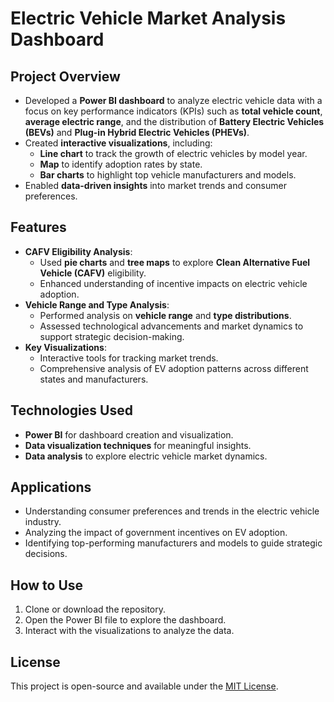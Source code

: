 # **Electric Vehicle Market Analysis Dashboard**

## **Project Overview**
- Developed a **Power BI dashboard** to analyze electric vehicle data with a focus on key performance indicators (KPIs) such as **total vehicle count**, **average electric range**, and the distribution of **Battery Electric Vehicles (BEVs)** and **Plug-in Hybrid Electric Vehicles (PHEVs)**.
- Created **interactive visualizations**, including:
  - **Line chart** to track the growth of electric vehicles by model year.
  - **Map** to identify adoption rates by state.
  - **Bar charts** to highlight top vehicle manufacturers and models.
- Enabled **data-driven insights** into market trends and consumer preferences.

## **Features**
- **CAFV Eligibility Analysis**:
  - Used **pie charts** and **tree maps** to explore **Clean Alternative Fuel Vehicle (CAFV)** eligibility.
  - Enhanced understanding of incentive impacts on electric vehicle adoption.
- **Vehicle Range and Type Analysis**:
  - Performed analysis on **vehicle range** and **type distributions**.
  - Assessed technological advancements and market dynamics to support strategic decision-making.
- **Key Visualizations**:
  - Interactive tools for tracking market trends.
  - Comprehensive analysis of EV adoption patterns across different states and manufacturers.

## **Technologies Used**
- **Power BI** for dashboard creation and visualization.
- **Data visualization techniques** for meaningful insights.
- **Data analysis** to explore electric vehicle market dynamics.

## **Applications**
- Understanding consumer preferences and trends in the electric vehicle industry.
- Analyzing the impact of government incentives on EV adoption.
- Identifying top-performing manufacturers and models to guide strategic decisions.

## **How to Use**
1. Clone or download the repository.
2. Open the Power BI file to explore the dashboard.
3. Interact with the visualizations to analyze the data.

## **License**
This project is open-source and available under the [MIT License](LICENSE).
